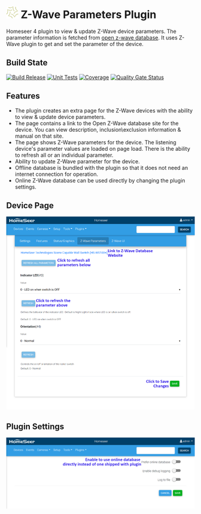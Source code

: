 # <img src="/asserts/HS4%20128px.png" width="32px" height="32px"> Z-Wave Parameters Plugin
Homeseer 4 plugin to view & update Z-Wave device parameters. The parameter information is fetched from [open z-wave database](https://www.opensmarthouse.org/zwavedatabase/). It uses Z-Wave plugin to get and set the parameter of the device.

## Build State

[![Build Release](https://github.com/dk307/HSPI_ZWaveParameters/actions/workflows/buildrelease.yml/badge.svg)](https://github.com/dk307/HSPI_ZWaveParameters/actions/workflows/buildrelease.yml)
[![Unit Tests](https://github.com/dk307/HSPI_ZWaveParameters/actions/workflows/tests.yml/badge.svg)](https://github.com/dk307/HSPI_ZWaveParameters/actions/workflows/tests.yml)
[![Coverage](https://sonarcloud.io/api/project_badges/measure?project=dk307_HSPI_ZWaveParameters&metric=coverage)](https://sonarcloud.io/summary/new_code?id=dk307_HSPI_ZWaveParameters)
[![Quality Gate Status](https://sonarcloud.io/api/project_badges/measure?project=dk307_HSPI_ZWaveParameters&metric=alert_status)](https://sonarcloud.io/summary/new_code?id=dk307_HSPI_ZWaveParameters)

## Features

* The plugin creates an extra page for the Z-Wave devices with the ability to view & update device parameters.
* The page contains a link to the Open Z-Wave database site for the device. You can view description, inclusion\exclusion information & manual on that site.
* The page shows Z-Wave parameters for the device. The listening device's parameter values are loaded on page load. There is the ability to refresh all or an individual parameter.
* Ability to update Z-Wave parameter for the device.
* Offline database is bundled with the plugin so that it does not need an internet connection for operation.
* Online Z-Wave database can be used directly by changing the plugin settings. 

## Device Page

<img src="/asserts/Page.png">

## Plugin Settings

<img src="/asserts/Settings.png">
